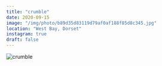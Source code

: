 ```yaml
---
title: "crumble"
date: 2020-09-15
image: "/img/photo/b89d35d83119d79af0af188f85d8c345.jpg"
location: "West Bay, Dorset"
instagram: true
draft: false
---
```


![crumble](/img/photo/b89d35d83119d79af0af188f85d8c345.jpg)
